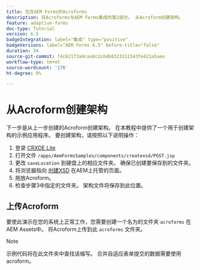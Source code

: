 ```yaml
---
title: 包含AEM Forms的Acroforms
description: 将Acroforms与AEM Forms集成的第2部分。 从Acroform创建架构。
feature: adaptive-forms
doc-type: Tutorial
version: 6.5
badgeIntegration: label="集成" type="positive"
badgeVersions: label="AEM Forms 6.5" before-title="false"
duration: 34
source-git-commit: f4c621f3a9caa8c2c64b8323312343fe421a5aee
workflow-type: tm+mt
source-wordcount: '176'
ht-degree: 0%

---
```



# 从Acroform创建架构

下一步是从上一步创建的Acroform创建架构。 在本教程中提供了一个用于创建架构的示例应用程序。 要创建架构，请按照以下说明操作：

1. 登录 [CRXDE Lite](http://localhost:4502/crx/de)
2. 打开文件 `/apps/AemFormsSamples/components/createxsd/POST.jsp`
3. 更改 `saveLocation` 到硬盘上的相应文件夹。 确保已创建要保存到的文件夹。
4. 将浏览器指向 [创建XSD](http://localhost:4502/content/DocumentServices/CreateXsd.html) 在AEM上托管的页面。
5. 拖放Acroform。
6. 检查步骤3中指定的文件夹。 架构文件将保存到此位置。

## 上传Acroform

要使此演示在您的系统上正常工作，您需要创建一个名为的文件夹 `acroforms` 在AEM Assets中。 将Acroform上传到此 `acroforms` 文件夹。

>[!NOTE]
>
>示例代码将在此文件夹中查找该缩写。 合并自适应表单提交的数据需要使用acroform。
